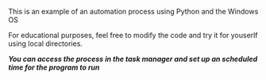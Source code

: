 This is an example of an automation process using Python and the Windows OS

For educational purposes, feel free to modify the code and try it for youserlf using local directories.

***You can access the process in the task manager and set up an scheduled time for the program to run***
